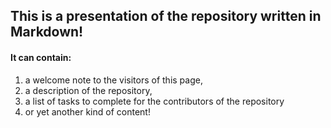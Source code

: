 ## This is a presentation of the repository written in Markdown!
#### It can contain:
1) a welcome note to the visitors of this page,
2) a description of the repository,
3) a list of tasks to complete for the contributors of the repository
4) or yet another kind of content!
